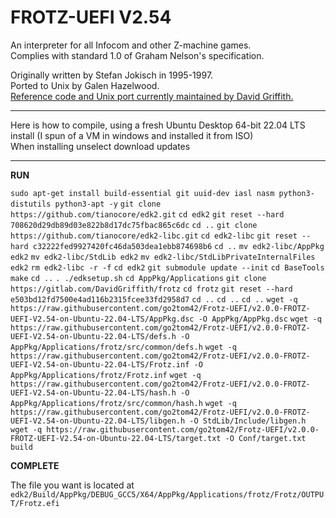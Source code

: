 # FROTZ-UEFI V2.54
An interpreter for all Infocom and other Z-machine games.  
Complies with standard 1.0 of Graham Nelson's specification.  

Originally written by Stefan Jokisch in 1995-1997.  
Ported to Unix by Galen Hazelwood.  
[Reference code and Unix port currently maintained by David Griffith.](https://gitlab.com/DavidGriffith/frotz)   

------

Here is how to compile, using a fresh Ubuntu Desktop 64-bit 22.04 LTS install (I spun of a VM in windows and installed it from ISO)  
When installing unselect download updates  


------  

**RUN**


`sudo apt-get install build-essential git uuid-dev iasl nasm python3-distutils python3-apt -y`
`git clone https://github.com/tianocore/edk2.git`
`cd edk2`
`git reset --hard 708620d29db89d03e822b8d17dc75fbac865c6dc`
`cd ..`
`git clone https://github.com/tianocore/edk2-libc.git`
`cd edk2-libc`
`git reset --hard c32222fed9927420fc46da503dea1ebb874698b6`
`cd ..`
`mv edk2-libc/AppPkg edk2`
`mv edk2-libc/StdLib edk2`
`mv edk2-libc/StdLibPrivateInternalFiles edk2`
`rm edk2-libc -r -f`
`cd edk2`
`git submodule update --init`
`cd BaseTools`
`make`
`cd ..`
`. ./edksetup.sh`
`cd AppPkg/Applications`
`git clone https://gitlab.com/DavidGriffith/frotz`
`cd frotz`
`git reset --hard e503bd12fd7500e4ad116b2315fcee33fd2958d7`
`cd ..`
`cd ..`
`cd ..`
`wget -q https://raw.githubusercontent.com/go2tom42/Frotz-UEFI/v2.0.0-FROTZ-UEFI-V2.54-on-Ubuntu-22.04-LTS/AppPkg.dsc -O AppPkg/AppPkg.dsc`
`wget -q https://raw.githubusercontent.com/go2tom42/Frotz-UEFI/v2.0.0-FROTZ-UEFI-V2.54-on-Ubuntu-22.04-LTS/defs.h -O AppPkg/Applications/frotz/src/common/defs.h`
`wget -q https://raw.githubusercontent.com/go2tom42/Frotz-UEFI/v2.0.0-FROTZ-UEFI-V2.54-on-Ubuntu-22.04-LTS/Frotz.inf -O AppPkg/Applications/frotz/Frotz.inf`
`wget -q https://raw.githubusercontent.com/go2tom42/Frotz-UEFI/v2.0.0-FROTZ-UEFI-V2.54-on-Ubuntu-22.04-LTS/hash.h -O AppPkg/Applications/frotz/src/common/hash.h`
`wget -q https://raw.githubusercontent.com/go2tom42/Frotz-UEFI/v2.0.0-FROTZ-UEFI-V2.54-on-Ubuntu-22.04-LTS/libgen.h -O StdLib/Include/libgen.h`
`wget -q https://raw.githubusercontent.com/go2tom42/Frotz-UEFI/v2.0.0-FROTZ-UEFI-V2.54-on-Ubuntu-22.04-LTS/target.txt -O Conf/target.txt`
`build`



**COMPLETE**

The file you want is located at `edk2/Build/AppPkg/DEBUG_GCC5/X64/AppPkg/Applications/frotz/Frotz/OUTPUT/Frotz.efi`

